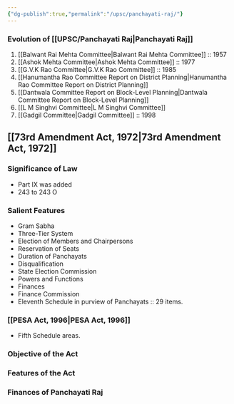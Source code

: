 ```yaml
---
{"dg-publish":true,"permalink":"/upsc/panchayati-raj/"}
---
```


### Evolution of [[UPSC/Panchayati Raj\|Panchayati Raj]] 
1. [[Balwant Rai Mehta Committee\|Balwant Rai Mehta Committee]] :: 1957
2. [[Ashok Mehta Committee\|Ashok Mehta Committee]] :: 1977
3. [[G.V.K Rao Committee\|G.V.K Rao Committee]] ::  1985
4. [[Hanumantha Rao Committee Report on District Planning\|Hanumantha Rao Committee Report on District Planning]]
5. [[Dantwala Committee Report on Block-Level Planning\|Dantwala Committee Report on Block-Level Planning]]
6. [[L M Singhvi Committee\|L M Singhvi Committee]]
7. [[Gadgil Committee\|Gadgil Committee]] :: 1998 


## [[73rd Amendment Act, 1972\|73rd Amendment Act, 1972]]
### Significance of Law
- Part IX was added
- 243 to 243 O

### Salient Features
- Gram Sabha
- Three-Tier System
- Election of Members and Chairpersons 
- Reservation of Seats
- Duration of Panchayats 
- Disqualification 
- State Election Commission
- Powers and Functions
- Finances 
- Finance Commission
- Eleventh Schedule in purview of Panchayats :: 29 items. 

### [[PESA Act, 1996\|PESA Act, 1996]]
- Fifth Schedule areas. 

### Objective of the Act 
### Features of the Act
### Finances of Panchayati Raj
